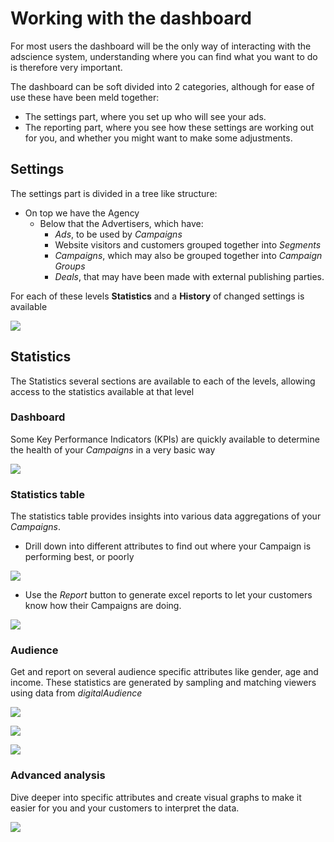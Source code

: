 # Working with the dashboard

For most users the dashboard will be the only way of interacting with the adscience system, understanding where you can find what you want to do is therefore very important.

The dashboard can be soft divided into 2 categories, although for ease of use these have been meld together: 

* The settings part, where you set up who will see your ads.
* The reporting part, where you see how these settings are working out for you, and whether you  might want to make some adjustments.

## Settings

The settings part is divided in a tree like structure:

* On top we have the Agency
    * Below that the Advertisers, which have:
        * _Ads_, to be used by _Campaigns_
        * Website visitors and customers grouped together into _Segments_
        * _Campaigns_, which may also be grouped together into _Campaign Groups_
        * _Deals_, that may have been made with external publishing parties.

For each of these levels **Statistics** and a **History** of changed settings is available

[![][agency-history]][agency-history]

## Statistics

The Statistics several sections are available to each of the levels, allowing access to the statistics available at that level

### Dashboard

Some Key Performance Indicators (KPIs) are quickly available to determine the health of your _Campaigns_ in a very basic way

[![][agency-dashboard]][agency-dashboard]

### Statistics table

The statistics table provides insights into various data aggregations of your _Campaigns_.

* Drill down into different attributes to find out where your Campaign is performing best, or poorly  

[![][agency-statistics-secondary]][agency-statistics-secondary]

* Use the _Report_ button to generate excel reports to let your customers know how their Campaigns are doing.  

[![][agency-statistics-report]][agency-statistics-report]

### Audience

Get and report on several audience specific attributes like gender, age and income. These statistics are generated by sampling and matching viewers using data from _digitalAudience_  

[![][agency-audience-1]][agency-audience-1]

[![][agency-audience-2]][agency-audience-2]

[![][agency-audience-3]][agency-audience-3]

### Advanced analysis

Dive deeper into specific attributes and create visual graphs to make it easier for you and your customers to interpret the data.

[![][agency-advanced]][agency-advanced]

[agency-dashboard]: ../img/agency/agency-dashboard.png
[agency-history]: ../img/agency/agency-history.png
[agency-statistics-secondary]: ../img/agency/agency-statistics-secondary.png
[agency-statistics-report]: ../img/agency/agency-statistics-report.png
[agency-audience-1]: ../img/agency/agency-audience-1.png
[agency-audience-2]: ../img/agency/agency-audience-2.png
[agency-audience-3]: ../img/agency/agency-audience-3.png
[agency-advanced]: ../img/agency/agency-advanced.png



